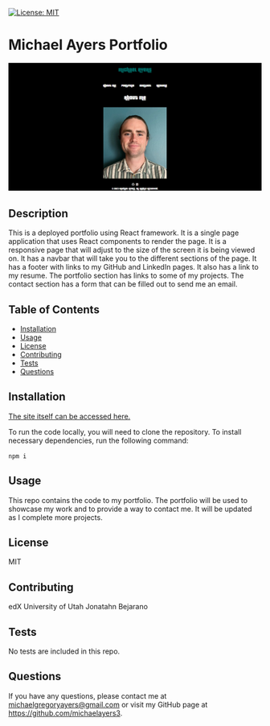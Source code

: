 
[![License: MIT](https://img.shields.io/badge/License-MIT-yellow.svg)](https://opensource.org/licenses/MIT)
 # Michael Ayers Portfolio

![Screenshot](/react-portfolio/src/images/ss2.png)
    
 ## Description
   This is a deployed portfolio using React framework. It is a single page application that uses React components to render the page. It is a responsive page that will adjust to the size of the screen it is being viewed on. It has a navbar that will take you to the different sections of the page. It has a footer with links to my GitHub and LinkedIn pages. It also has a link to my resume. The portfolio section has links to some of my projects. The contact section has a form that can be filled out to send me an email.    
        
 ## Table of Contents
 * [Installation](#installation)
 * [Usage](#usage)
 * [License](#license)
 * [Contributing](#contributing)
 * [Tests](#tests)
 * [Questions](#questions)
                
 ## Installation
[The site itself can be accessed here.](https://michaelayers3.github.io/React-Portfolio/)
    
 To run the code locally, you will need to clone the repository. 
To install necessary dependencies, run the following command:

```
npm i
```
 
 ## Usage
 This repo contains the code to my portfolio. The portfolio will be used to showcase my work and to provide a way to contact me. It will be updated as I complete more projects.     
        
 ## License
 MIT
        
 ## Contributing
edX
University of Utah
Jonatahn Bejarano
        
 ## Tests
No tests are included in this repo.   
        
 ## Questions
 If you have any questions, please contact me at michaelgregoryayers@gmail.com or visit my GitHub page at
        https://github.com/michaelayers3.
    
